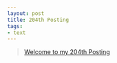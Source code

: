 ```yaml
---
layout: post
title: 204th Posting
tags: 
- text
---
```


> [Welcome to my 204th Posting](https://janghan-kor.tistory.com/935)
